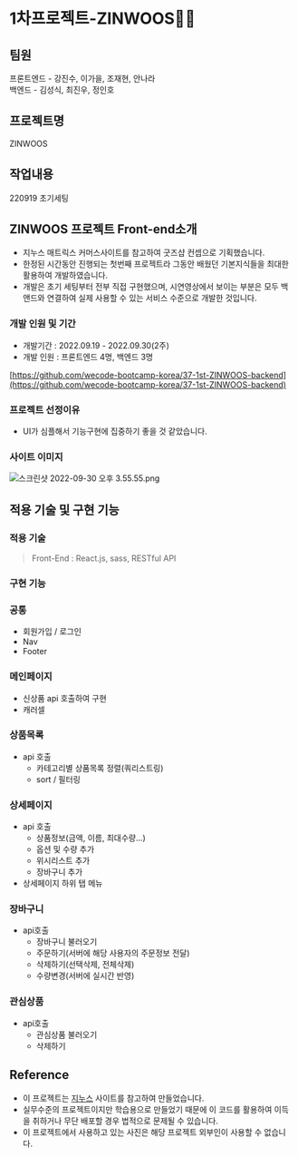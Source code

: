 # 1차프로젝트-ZINWOOS👏🏻

## 팀원

프론트엔드 - 강진수, 이가을, 조재현, 안나라  
백엔드 - 김성식, 최진우, 정인호

## 프로젝트명

ZINWOOS

## 작업내용

220919 초기세팅

## ZINWOOS **프로젝트 Front-end소개**

- 지누스 매트릭스 커머스사이트를 참고하여 굿즈샵 컨셉으로 기획했습니다.
- 한정된 시간동안 진행되는 첫번째 프로젝트라 그동안 배웠던 기본지식들을 최대한 활용하여 개발하였습니다.
- 개발은 초기 세팅부터 전부 직접 구현했으며, 시연영상에서 보이는 부분은 모두 백앤드와 연결하여 실제 사용할 수 있는 서비스 수준으로 개발한 것입니다.

### **개발 인원 및 기간**

- 개발기간 : 2022.09.19 - 2022.09.30(2주)
- 개발 인원 : 프론트엔드 4명, 백엔드 3명

[https://github.com/wecode-bootcamp-korea/37-1st-ZINWOOS-backend](https://github.com/wecode-bootcamp-korea/37-1st-ZINWOOS-backend)

### **프로젝트 선정이유**

- UI가 심플해서 기능구현에 집중하기 좋을 것 같았습니다.

### 사이트 이미지

![스크린샷 2022-09-30 오후 3.55.55.png](https://s3-us-west-2.amazonaws.com/secure.notion-static.com/023454a6-869f-41f9-879a-84aa946cb0cc/%EC%8A%A4%ED%81%AC%EB%A6%B0%EC%83%B7_2022-09-30_%EC%98%A4%ED%9B%84_3.55.55.png)

## **적용 기술 및 구현 기능**

### **적용 기술**

> Front-End : React.js, sass, RESTful API

### **구현 기능**

### **공통**

- 회원가입 / 로그인
- Nav
- Footer

### **메인페이지**

- 신상품 api 호출하여 구현
- 캐러셀

### 상품목록

- api 호출
  - 카테고리별 상품목록 정렬(쿼리스트링)
  - sort / 필터링

### 상세페이지

- api 호출
  - 상품정보(금액, 이름, 최대수량…)
  - 옵션 및 수량 추가
  - 위시리스트 추가
  - 장바구니 추가
- 상세페이지 하위 탭 메뉴

### 장바구니

- api호출
  - 장바구니 불러오기
  - 주문하기(서버에 해당 사용자의 주문정보 전달)
  - 삭제하기(선택삭제, 전체삭제)
  - 수량변경(서버에 실시간 반영)

### 관심상품

- api호출
  - 관심상품 불러오기
  - 삭제하기

## **Reference**

- 이 프로젝트는 [지누스](https://www.zinus.co.kr/) 사이트를 참고하여 만들었습니다.
- 실무수준의 프로젝트이지만 학습용으로 만들었기 때문에 이 코드를 활용하여 이득을 취하거나 무단 배포할 경우 법적으로 문제될 수 있습니다.
- 이 프로젝트에서 사용하고 있는 사진은 해당 프로젝트 외부인이 사용할 수 없습니다.
